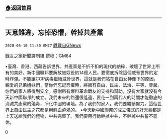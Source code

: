 ###  [:house:返回首頁](https://github.com/ourhimalayas/txt)
---

## 天意難違，忘掉恐懼，幹掉共產黨
`2020-06-10 11:30 GM77` [轉載自GNews](https://gnews.org/zh-hant/229135/)

戰友之家新聞譯制組
撰稿：GM64



•臺灣、香港、西藏告訴世界，共產黨是不折不扣的現代的納粹，破壞了世界上所有的美好。新中國聯邦要解放被奴役的14億人民，要徹底拆除這個威脅世界的定時炸彈。不能讓CCP病毒繼續威脅世界，這就是我們站在自由女神像下的原因。親愛的兄弟姐妹們，當你們忘記恐懼時，將擁有自由、民主、法治、平等、尊嚴。你們的家人將得到安全。感謝所有爆料革命戰友的支持和幫助，沒有大家就沒有今天新中國聯邦的成立。我們未來的路還很遙遠，要花一到兩代人的時間才能徹底的消滅共產黨的殘毒，凈化中國的環境。為了我們的家人，我們要繼續努力。這個世界上自由民主之花都是用鮮血澆灌的。
•今天新中國聯邦的成立儀式的好天氣都是上天送給我們的禮物，中共完蛋了。我們要用行動幹掉中共，不幹掉中共誓不罷休。

0
